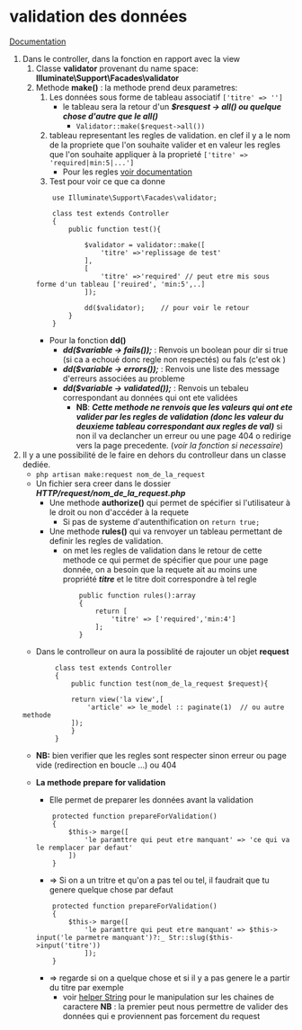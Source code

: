 # validation des données 
[Documentation](https://laravel.com/docs/10.x/validation)

1. Dans le controller, dans la fonction en rapport avec la view 
    1. Classe **validator** provenant du name space: **Illuminate\Support\Facades\validator**
    2. Methode **make()** : la methode prend deux parametres:
        1. Les données sous forme de tableau associatif `['titre' => '']`
            - le tableau sera la retour d'un ***$resquest -> all() ou quelque chose d'autre que le all()***
                - `Validator::make($request->all())`
        2. tableau representant les regles de validation. en clef il y a le nom de la propriete que l'on souhaite valider et en valeur les regles que l'on souhaite appliquer à la proprieté `['titre' => 'required|min:5|...']`
            - Pour les regles [voir documentation](https://laravel.com/docs/10.x/validation#available-validation-rules)
        3. Test pour voir ce que ca donne 
        ```
            use Illuminate\Support\Facades\validator;

            class test extends Controller
            {
                public function test(){

                    $validator = validator::make([
                        'titre' =>'replissage de test'
                    ],
                    [
                        'titre' =>'required' // peut etre mis sous forme d'un tableau ['reuired', 'min:5',..]
                    ]);
                    
                    dd($validator);    // pour voir le retour
                }
            }
        ```
        - Pour la fonction **dd()**
            - ***dd($variable -> fails());*** : Renvois un boolean pour dir si true (si ca a echoué donc regle non respectés) ou fals (c'est ok ) 
            - ***dd($variable -> errors());*** : Renvois une liste des message d'erreurs associées au probleme
            - ***dd($variable -> validated());*** : Renvois un tebaleu correspondant au données qui ont ete validées 
                - **NB**: ***Cette methode ne renvois que les valeurs qui ont ete valider par les regles de validation (donc les valeur du deuxieme tableau correspondant aux regles de val)*** si non il va declancher un erreur ou une page 404 o redirige vers la page precedente. (*voir la fonction si necessaire*)
2. Il y a une possibilité de le faire en dehors du controlleur dans un classe dediée.
    - `php artisan make:request nom_de_la_request`
    - Un fichier sera creer dans le dossier ***HTTP/request/nom_de_la_request.php***
        - Une methode **authorize()** qui permet de spécifier si l'utilisateur à le droit ou non d'accéder à la requete
            - Si pas de systeme d'autenthification on `return true;`
        - Une methode **rules()** qui va renvoyer un tableau permettant de definir les regles de validation. 
            - on met les regles de validation dans le retour de cette methode ce qui permet de spécifier que pour une page donnée, on a besoin que la requete ait au moins une propriété ***titre*** et le titre doit correspondre à tel regle 
                ```
                    public function rules():array
                    {
                        return [
                            'titre' => ['required','min:4']
                        ];
                    }
                ```
    - Dans le controlleur on aura la possiblité de rajouter un objet **request**
    ```
            class test extends Controller
            {
                public function test(nom_de_la_request $request){

                return view('la view',[
                    'article' => le_model :: paginate(1)  // ou autre methode
                ]);
                }
            }
    ```
    - **NB:** bien verifier que les regles sont respecter sinon erreur ou page vide (redirection en boucle ...) ou 404

    - **La methode prepare for validation**
        - Elle permet de preparer les données avant la validation 
        ```
            protected function prepareForValidation()
            {
                $this-> marge([
                    'le paramttre qui peut etre manquant' => 'ce qui va le remplacer par defaut'
                ])
            }
        ```
        - => Si on a un tritre et qu'on a pas tel ou tel, il faudrait que tu genere quelque chose par defaut
        ```
            protected function prepareForValidation()
            {
                $this-> marge([
                    'le paramttre qui peut etre manquant' => $this-> input('le parmetre manquant')?:_ Str::slug($this->input('titre'))
                    ]);
            }
        ```
        - => regarde si on a quelque chose et si il y a pas genere le a partir du titre par exemple
            - voir [helper String](https://laravel.com/docs/10.x/helpers) pour le manipulation sur les chaines de caractere
**NB** : la premier peut nous permettre de valider des données qui e proviennent pas forcement du request 
